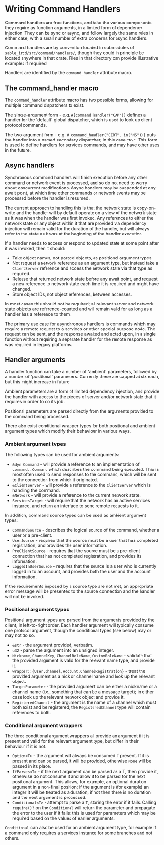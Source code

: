 # Writing Command Handlers

Command handlers are free functions, and take the various components they
require as function arguments, in a limited form of dependency injection. They
can be sync or async, and follow largely the same rules in either case, with a
small number of extra concerns for async handlers.

Command handlers are by convention located in submodules of
`sable_ircd/src/command/handlers/`, though they could in principle be located
anywhere in that crate. Files in that directory can provide illustrative
examples if required.

Handlers are identified by the `command_handler` attribute macro.

## The command_handler macro

The `command_handler` attribute macro has two possible forms, allowing for
multiple command dispatchers to exist.

The single-argument form - e.g. `#[command_handler("CAP")]` defines a handler
for the 'default' global dispatcher, which is used to look up client protocol
commands.

The two-argument form - e.g. `#[command_handler("CERT", in("NS"))]` puts the
handler into a named secondary dispatcher, in this case `"NS"`. This form is
used to define handlers for services commands, and may have other uses in the
future.

## Async handlers

Synchronous command handlers will finish execution before any other
command or network event is processed, and so do not need to worry about
concurrent modifications. Async handlers may be suspended at any await point,
at which time other commands or network events may be processed before the
handler is resumed.

The current approach to handling this is that the network state is copy-on-write
and the handler will by default operate on a view of the network state as it
was when the handler was first invoked. Any references to either the network
state or any object within it that are provided via dependency injection will
remain valid for the duration of the handler, but will always refer to the state
as it was at the beginning of the handler execution.

If a handler needs to access or respond to updated state at some point after it
was invoked, then it should:

 * Take object names, not parsed objects, as positional argument types
 * Not request a `Network` reference as an argument type, but instead take a
   `ClientServer` reference and access the network state via that type as
   required.
 * Release that returned network state before any await point, and request a new
   reference to network state each time it is required and might have changed.
 * Store object IDs, not object references, between accesses.

In most cases this should not be required; all relevant server and network state
objects are reference-counted and will remain valid for as long as a handler has
a reference to them.

The primary use case for asynchronous handlers is commands which may require a
remote request to a services or other special-purpose node. The request can be
sent, and the response awaited and acted upon, in a single function without
requiring a separate handler for the remote response as was required in legacy
platforms.

## Handler arguments

A handler function can take a number of 'ambient' parameters, followed by a
number of 'positional' parameters. Currently these are capped at six each, but
this might increase in future.

Ambient parameters are a form of limited dependency injection, and provide the
handler with access to the pieces of server and/or network state that it
requires in order to do its job.

Positional parameters are parsed directly from the arguments provided to the
command being processed.

There also exist conditional wrapper types for both positional and ambient
argument types which modify their behaviour in various ways.

### Ambient argument types

The following types can be used for ambient arguments:

 * `&dyn Command` - will provide a reference to an implementation of
   `command::Command` which describes the command being executed. This is most
   often used to send responses to the command, which will be sent to the
   connection from which it originated.
 * `&ClientServer` - will provide a reference to the `ClientServer` which is
   handling the command.
 * `&Network` - will provide a reference to the current network state.
 * `ServicesTarget` - will require that the network has an active services
   instance, and return an interface to send remote requests to it.

In addition, command source types can be used as ambient argument types:

 * `CommandSource` - describes the logical source of the command, whether a
   user or a pre-client.
 * `UserSource` - requires that the source must be a user that has completed
   registration, and provides the user information.
 * `PreClientSource` - requires that the source must be a pre-client connection
   that has not completed registration, and provides its information.
 * `LoggedInUserSource` - requires that the source is a user who is currently
   logged in to an account, and provides both the user and the account
   information.

If the requirements imposed by a source type are not met, an appropriate error
message will be presented to the source connection and the handler will not be
invoked.

### Positional argument types

Positional argument types are parsed from the arguments provided by the client,
in left-to-right order. Each handler argument will typically consume one
protocol argument, though the conditional types (see below) may or may not do so.

 * `&str` - the argument provided, verbatim.
 * `u32` - parse the argument into an unsigned integer.
 * `Nickname`, `ChannelKey`, `ChannelRoleName`, `CustomRoleName` - validate that
   the provided argument is valid for the relevant name type, and provide it.
 * `wrapper::{User,Channel,Account,ChannelRegistration}` - treat the provided
   argument as a nick or channel name and look up the relevant object.
 * `TargetParameter` - the provided argument can be either a nickname or a
   channel name (i.e., something that can be a message target); in either case
   look up the relevant network object and provide it.
 * `RegisteredChannel` - the argument is the name of a channel which must both
   exist and be registered; the `RegisteredChannel` type will contain references
   to both.

### Conditional argument wrappers

The three conditional argument wrappers all provide an argument if it is present
and valid for the relevant argument type, but differ in their behaviour if it
is not.

 * `Option<T>` - the argument will always be consumed if present. If it is
   present and can be parsed, it will be provided, otherwise `None` will be
   passed in its place.
 * `IfParses<T>` - if the next argument can be parsed as a T, then provide it,
   otherwise do not consume it and allow it to be parsed for the next positional
   argument. This allows, for example, an optional duration argument in a
   non-final position; if the argument is (for example) an integer it will be
   treated as a duration, if not then there is no duration and the next argument
   is processed.
 * `Conditional<T>` - attempt to parse a `T`, storing the error if it fails.
   Calling `require()?` on the `Conditional` will return the parameter and
   propagate the error to the user if it fails; this is used for parameters
   which may be required based on the values of earlier arguments.

`Conditional` can also be used for an ambient argument type, for example if
a command only requires a services instance for some branches and not others.



